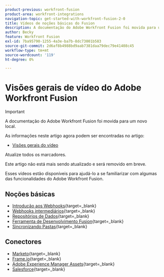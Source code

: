```yaml
---
product-previous: workfront-fusion
product-area: workfront-integrations
navigation-topic: get-started-with-workfront-fusion-2-0
title: Vídeos de noções básicas do Fusion
description: A documentação do Adobe Workfront Fusion foi movida para um novo local. Este artigo foi descontinuado, mas contém um link para o novo artigo que aborda essa funcionalidade.
author: Becky
feature: Workfront Fusion
exl-id: 7ba95790-1255-4a3e-ba7b-8dc73001b583
source-git-commit: 2d6af8b4988bd9aab7381daa79dec79e41408c45
workflow-type: tm+mt
source-wordcount: '119'
ht-degree: 0%

---
```


# Visões gerais de vídeo do Adobe Workfront Fusion

>[!IMPORTANT]
>
>A documentação do Adobe Workfront Fusion foi movida para um novo local.
>
>As informações neste artigo agora podem ser encontradas no artigo:
>
>* [Visões gerais do vídeo](https://experienceleague.adobe.com/docs/workfront-fusion/using/create-scenarios/plan-a-scenario/fusion-basics-videos.html)
>
>Atualize todos os marcadores.
>
>Este artigo não está mais sendo atualizado e será removido em breve.

Esses vídeos estão disponíveis para ajudá-lo a se familiarizar com algumas das funcionalidades do Adobe Workfront Fusion.

## Noções básicas

* [Introdução aos Webhooks](https://video.tv.adobe.com/v/3427025/){target=_blank}
* [Webhooks intermediários](https://video.tv.adobe.com/v/3427030/){target=_blank}
* [Repositórios de Dados](https://video.tv.adobe.com/v/3427029/){target=_blank}
* [Ferramenta de Desenvolvimento Fusion](https://video.tv.adobe.com/v/3427031/){target=_blank}
* [Sincronizando Pastas](https://video.tv.adobe.com/v/3427033/){target=_blank}

## Conectores

* [Marketo](https://video.tv.adobe.com/v/3427026/){target=_blank}
* [Frame.io](https://video.tv.adobe.com/v/3427032/){target=_blank}
* [Adobe Experience Manager Assets](https://video.tv.adobe.com/v/3427034/){target=_blank}
* [Salesforce](https://video.tv.adobe.com/v/3427027/){target=_blank}
